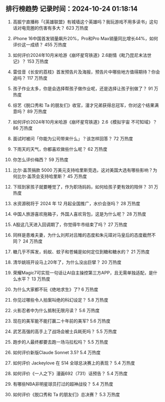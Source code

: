 
## 排行榜趋势 记录时间：2024-10-24 01:18:14
  
  1. 高振宁直播称「《英雄联盟》有城墙这个英雄吗？我玩游戏不用多读书」这句话对电竞圈的伤害有多大？ 623 万热度
    
  2. iPhone 16中国首发销量飙升20%，Pro和Pro Max销量同比增长44%，如何评价这一成绩？ 455 万热度
    
  3. 如何评价2024年10月米哈游《崩坏星穹铁道》2.6剧情《毗乃昆尼末法世记》？ 153 万热度
    
  4. 雷佳音《长安的荔枝》首发预告片及海报，预告片中哪些地方值得期待？你会追吗？ 117 万热度
    
  5. 孩子作业太多，你是会选择帮孩子做作业呢，还是选择让孩子别做了？ 91 万热度
    
  6. 综艺《脱口秀和 Ta 的朋友们》收官，漫才兄弟获得总冠军，你对这个结果满意吗？ 89 万热度
    
  7. 如何评价2024年10月米哈游《崩坏星穹铁道》2.6《模拟宇宙 不可知域》？ 86 万热度
    
  8. 面试时被问「你能为公司带来什么」？该怎样回答？ 72 万热度
    
  9. 下雨天的天气，你都喜欢做些什么呢？ 62 万热度
    
  10. 你怎么评价梅西？ 59 万热度
    
  11. 比尔·盖茨捐款 5000 万美元支持哈里斯竞选，这对美国大选有哪些影响？为何比尔·盖茨会支持哈里斯？ 45 万热度
    
  12. 下班到家孩子就要睡觉了，作为职场妈妈，如何给孩子更有效的陪伴？ 31 万热度
    
  13. 水资源税将于 2024 年 12 月起全国推广，水价会涨吗？ 28 万热度
    
  14. 中国人旅游喜欢拖箱子，外国人喜欢背包，这是为什么呢？ 28 万热度
    
  15. A股这几天进入回调期了，你觉得牛市结束了吗？ 27 万热度
    
  16. 同样是患难夫妻，为什么刘邦对吕雉的态度和朱元璋对马皇后的态度截然不同？ 24 万热度
    
  17. 糖几乎不挥发，蚂蚁、蚊子和苍蝇是如何定位到糖和糖水的？ 21 万热度
    
  18. 清华姚班开设马上20年了，为什么没出巨擘？ 20 万热度
    
  19. 荣耀Magic7可实现一句话让AI自主操控第三方APP，且无需单独适配，是什么水平？ 13 万热度
    
  20. 为什么大家都不玩《绝地求生》了? 6 万热度
    
  21. 你见过哪些令人拍案叫绝的科幻设定？ 5.8 万热度
    
  22. 火影忍者中为什么抵制无限月读？ 5.6 万热度
    
  23. 现在的美军能不能打赢二十年前的美军? 5.6 万热度
    
  24. 武艺高强的高手上了战场会被士兵耗死吗？ 5.5 万热度
    
  25. 跑步的人最终都要去跑一场马拉松吗？ 5.5 万热度
    
  26. 如何评价新版Claude Sonnet 3.5? 5.4 万热度
    
  27. 如何评价 Jackeylove 在 S14 全球总决赛上的表现？ 5.4 万热度
    
  28. 如何评价《一人之下》漫画692（731）话预告？ 5.4 万热度
    
  29. 有哪些NBA非明星球员打过的超神战役？ 5.4 万热度
    
  30. 如何评价《脱口秀和 Ta 的朋友们》总决赛？ 5.3 万热度
    